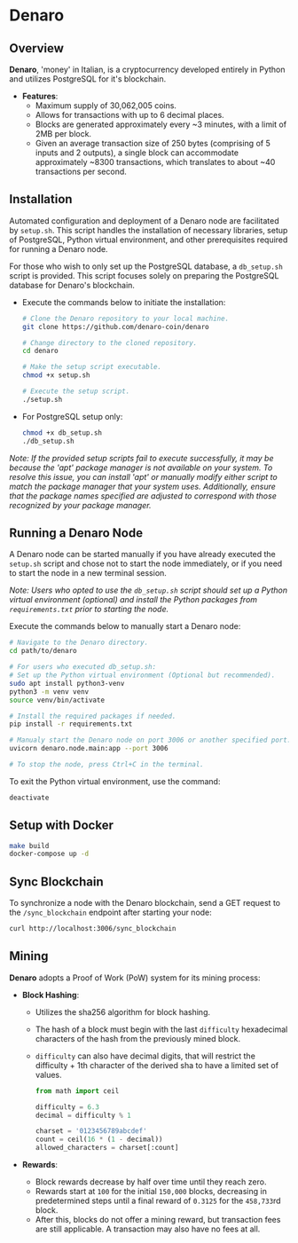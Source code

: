 # Denaro

## Overview

**Denaro**, 'money' in Italian, is a cryptocurrency developed entirely in Python and utilizes PostgreSQL for it's blockchain.

* **Features**: 
  * Maximum supply of 30,062,005 coins.
  * Allows for transactions with up to 6 decimal places.
  * Blocks are generated approximately every ~3 minutes, with a limit of 2MB per block.
  * Given an average transaction size of 250 bytes (comprising of 5 inputs and 2 outputs), a single block can accommodate approximately ~8300 transactions, which translates to about ~40 transactions per second.

## Installation

Automated configuration and deployment of a Denaro node are facilitated by `setup.sh`. This script handles the installation of necessary libraries, setup of PostgreSQL, Python virtual environment, and other prerequisites required for running a Denaro node. 

For those who wish to only set up the PostgreSQL database, a `db_setup.sh` script is provided. This script focuses solely on preparing the PostgreSQL database for Denaro's blockchain.

* Execute the commands below to initiate the installation:


  ```bash
  # Clone the Denaro repository to your local machine.
  git clone https://github.com/denaro-coin/denaro
  
  # Change directory to the cloned repository.
  cd denaro
  
  # Make the setup script executable.
  chmod +x setup.sh
  
  # Execute the setup script.
  ./setup.sh
  ```

* For PostgreSQL setup only:

  ```bash
  chmod +x db_setup.sh
  ./db_setup.sh
  ```

*Note: If the provided setup scripts fail to execute successfully, it may be because the 'apt' package manager is not available on your system. To resolve this issue, you can install 'apt' or manually modify either script to match the package manager that your system uses. Additionally, ensure that the package names specified are adjusted to correspond with those recognized by your package manager.*

## Running a Denaro Node

A Denaro node can be started manually if you have already executed the `setup.sh` script and chose not to start the node immediately, or if you need to start the node in a new terminal session. 

*Note: Users who opted to use the `db_setup.sh` script should set up a Python virtual environment (optional) and install the Python packages from `requirements.txt` prior to starting the node.*

Execute the commands below to manually start a Denaro node:

```bash
# Navigate to the Denaro directory.
cd path/to/denaro

# For users who executed db_setup.sh: 
# Set up the Python virtual environment (Optional but recommended).
sudo apt install python3-venv
python3 -m venv venv
source venv/bin/activate

# Install the required packages if needed.
pip install -r requirements.txt

# Manualy start the Denaro node on port 3006 or another specified port.
uvicorn denaro.node.main:app --port 3006

# To stop the node, press Ctrl+C in the terminal.
```
To exit the Python virtual environment, use the command:

```bash
deactivate
```

## Setup with Docker

```bash
make build
docker-compose up -d
```

## Sync Blockchain

To synchronize a node with the Denaro blockchain, send a GET request to the `/sync_blockchain` endpoint after starting your node:

```bash
curl http://localhost:3006/sync_blockchain
```

## Mining

**Denaro** adopts a Proof of Work (PoW) system for its mining process:

- **Block Hashing**:
  - Utilizes the sha256 algorithm for block hashing.
  - The hash of a block must begin with the last `difficulty` hexadecimal characters of the hash from the previously mined block.
  - `difficulty` can also have decimal digits, that will restrict the difficulty + 1th character of the derived sha to have a limited set of values.

    ```python
    from math import ceil

    difficulty = 6.3
    decimal = difficulty % 1

    charset = '0123456789abcdef'
    count = ceil(16 * (1 - decimal))
    allowed_characters = charset[:count]
    ```

- **Rewards**:
  - Block rewards decrease by half over time until they reach zero.
  - Rewards start at `100` for the initial `150,000` blocks, decreasing in predetermined steps until a final reward of `0.3125` for the `458,733`rd block.
  - After this, blocks do not offer a mining reward, but transaction fees are still applicable. A transaction may also have no fees at all.
